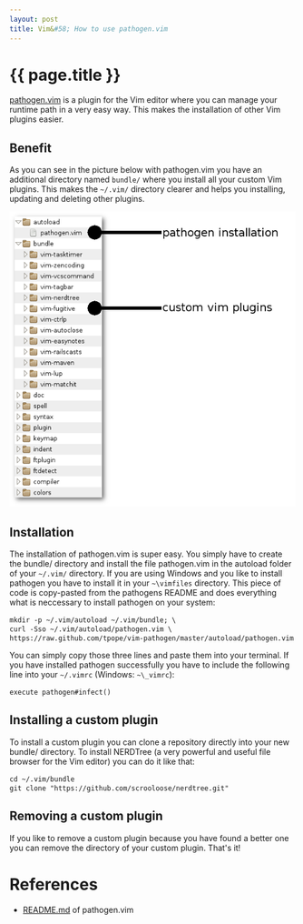 ```yaml
---
layout: post
title: Vim&#58; How to use pathogen.vim
---
```


{{ page.title }}
================
[pathogen.vim](http://github.com/tpope/vim-pathogen) is a plugin for 
the Vim editor where you can manage your runtime path in a very easy 
way. This makes the installation of other Vim plugins easier.

Benefit
-------
As you can see in the picture below with pathogen.vim you have an 
additional directory named `bundle/` where you install all your custom 
Vim plugins. This makes the `~/.vim/` directory clearer and helps you 
installing, updating and deleting other plugins.

![vim-pathogen directory structore](/images/vim-pathogen-1.png)

Installation
------------
The installation of pathogen.vim is super easy. You simply have to create 
the bundle/ directory and install the file pathogen.vim in the autoload 
folder of your `~/.vim/` directory. If you are using Windows and you like 
to install pathogen you have to install it in your `~\vimfiles` directory. 
This piece of code is copy-pasted from the pathogens README and does 
everything what is neccessary to install pathogen on your system:

    mkdir -p ~/.vim/autoload ~/.vim/bundle; \
    curl -Sso ~/.vim/autoload/pathogen.vim \
    https://raw.github.com/tpope/vim-pathogen/master/autoload/pathogen.vim

You can simply copy those three lines and paste them into your terminal. 
If you have installed pathogen successfully you have to include the 
following line into your `~/.vimrc` (Windows: `~\_vimrc`):

    execute pathogen#infect()

Installing a custom plugin
--------------------------
To install a custom plugin you can clone a repository directly into your 
new bundle/ directory. To install NERDTree (a very powerful and useful file 
browser for the Vim editor) you can do it like that:

    cd ~/.vim/bundle
    git clone "https://github.com/scrooloose/nerdtree.git"

Removing a custom plugin
------------------------
If you like to remove a custom plugin because you have found a better one 
you can remove the directory of your custom plugin. That's it!

References
==========
 * [README.md](https://github.com/tpope/vim-pathogen/blob/master/README.markdown) 
   of pathogen.vim
